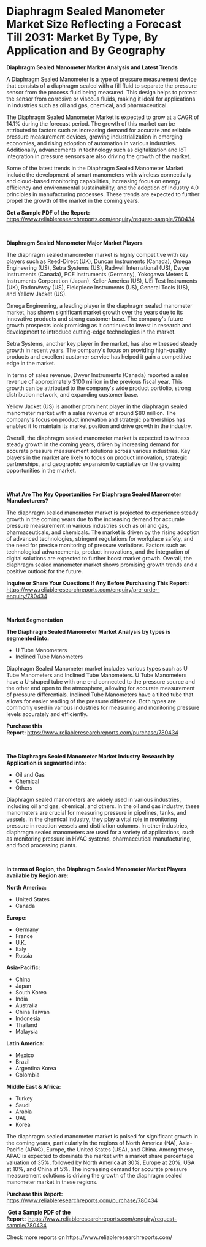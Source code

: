 <p><h1>Diaphragm Sealed Manometer Market Size Reflecting a Forecast Till 2031: Market By Type, By Application and By Geography</h1></p><p><strong>Diaphragm Sealed Manometer Market Analysis and Latest Trends</strong></p>
<p><p>A Diaphragm Sealed Manometer is a type of pressure measurement device that consists of a diaphragm sealed with a fill fluid to separate the pressure sensor from the process fluid being measured. This design helps to protect the sensor from corrosive or viscous fluids, making it ideal for applications in industries such as oil and gas, chemical, and pharmaceutical.</p><p>The Diaphragm Sealed Manometer Market is expected to grow at a CAGR of 14.1% during the forecast period. The growth of this market can be attributed to factors such as increasing demand for accurate and reliable pressure measurement devices, growing industrialization in emerging economies, and rising adoption of automation in various industries. Additionally, advancements in technology such as digitalization and IoT integration in pressure sensors are also driving the growth of the market.</p><p>Some of the latest trends in the Diaphragm Sealed Manometer Market include the development of smart manometers with wireless connectivity and cloud-based monitoring capabilities, increasing focus on energy efficiency and environmental sustainability, and the adoption of Industry 4.0 principles in manufacturing processes. These trends are expected to further propel the growth of the market in the coming years.</p></p>
<p><strong>Get a Sample PDF of the Report:&nbsp;</strong> <a href="https://www.reliableresearchreports.com/enquiry/request-sample/780434">https://www.reliableresearchreports.com/enquiry/request-sample/780434</a></p>
<p>&nbsp;</p>
<p><strong>Diaphragm Sealed Manometer Major Market Players</strong></p>
<p><p>The diaphragm sealed manometer market is highly competitive with key players such as Reed-Direct (UK), Duncan Instruments (Canada), Omega Engineering (US), Setra Systems (US), Radwell International (US), Dwyer Instruments (Canada), PCE Instruments (Germany), Yokogawa Meters & Instruments Corporation (Japan), Keller America (US), UEi Test Instruments (UK), RadonAway (US), Fieldpiece Instruments (US), General Tools (US), and Yellow Jacket (US).</p><p>Omega Engineering, a leading player in the diaphragm sealed manometer market, has shown significant market growth over the years due to its innovative products and strong customer base. The company's future growth prospects look promising as it continues to invest in research and development to introduce cutting-edge technologies in the market.</p><p>Setra Systems, another key player in the market, has also witnessed steady growth in recent years. The company's focus on providing high-quality products and excellent customer service has helped it gain a competitive edge in the market.</p><p>In terms of sales revenue, Dwyer Instruments (Canada) reported a sales revenue of approximately $100 million in the previous fiscal year. This growth can be attributed to the company's wide product portfolio, strong distribution network, and expanding customer base.</p><p>Yellow Jacket (US) is another prominent player in the diaphragm sealed manometer market with a sales revenue of around $80 million. The company's focus on product innovation and strategic partnerships has enabled it to maintain its market position and drive growth in the industry.</p><p>Overall, the diaphragm sealed manometer market is expected to witness steady growth in the coming years, driven by increasing demand for accurate pressure measurement solutions across various industries. Key players in the market are likely to focus on product innovation, strategic partnerships, and geographic expansion to capitalize on the growing opportunities in the market.</p></p>
<p>&nbsp;</p>
<p><strong>What Are The Key Opportunities For Diaphragm Sealed Manometer Manufacturers?</strong></p>
<p><p>The diaphragm sealed manometer market is projected to experience steady growth in the coming years due to the increasing demand for accurate pressure measurement in various industries such as oil and gas, pharmaceuticals, and chemicals. The market is driven by the rising adoption of advanced technologies, stringent regulations for workplace safety, and the need for precise monitoring of pressure variations. Factors such as technological advancements, product innovations, and the integration of digital solutions are expected to further boost market growth. Overall, the diaphragm sealed manometer market shows promising growth trends and a positive outlook for the future.</p></p>
<p><strong>Inquire or Share Your Questions If Any Before Purchasing This Report:</strong> <a href="https://www.reliableresearchreports.com/enquiry/pre-order-enquiry/780434">https://www.reliableresearchreports.com/enquiry/pre-order-enquiry/780434</a></p>
<p>&nbsp;</p>
<p><strong>Market Segmentation</strong></p>
<p><strong>The Diaphragm Sealed Manometer Market Analysis by types is segmented into:</strong></p>
<p><ul><li>U Tube Manometers</li><li>Inclined Tube Manometers</li></ul></p>
<p><p>Diaphragm Sealed Manometer market includes various types such as U Tube Manometers and Inclined Tube Manometers. U Tube Manometers have a U-shaped tube with one end connected to the pressure source and the other end open to the atmosphere, allowing for accurate measurement of pressure differentials. Inclined Tube Manometers have a tilted tube that allows for easier reading of the pressure difference. Both types are commonly used in various industries for measuring and monitoring pressure levels accurately and efficiently.</p></p>
<p><strong>Purchase this Report:&nbsp;</strong><a href="https://www.reliableresearchreports.com/purchase/780434">https://www.reliableresearchreports.com/purchase/780434</a></p>
<p>&nbsp;</p>
<p><strong>The Diaphragm Sealed Manometer Market Industry Research by Application is segmented into:</strong></p>
<p><ul><li>Oil and Gas</li><li>Chemical</li><li>Others</li></ul></p>
<p><p>Diaphragm sealed manometers are widely used in various industries, including oil and gas, chemical, and others. In the oil and gas industry, these manometers are crucial for measuring pressure in pipelines, tanks, and vessels. In the chemical industry, they play a vital role in monitoring pressure in reaction vessels and distillation columns. In other industries, diaphragm sealed manometers are used for a variety of applications, such as monitoring pressure in HVAC systems, pharmaceutical manufacturing, and food processing plants.</p></p>
<p>&nbsp;</p>
<p><strong>In terms of Region, the Diaphragm Sealed Manometer Market Players available by Region are:</strong></p>
<p>
    <p> <strong> North America: </strong>
        <ul>
            <li>United States</li>
            <li>Canada</li>
        </ul>
        </p> 
    <p> <strong> Europe: </strong>
        <ul>
            <li>Germany</li>
            <li>France</li>
            <li>U.K.</li>
            <li>Italy</li>
            <li>Russia</li>
        </ul>
        </p> 
    <p> <strong> Asia-Pacific: </strong>
        <ul>
            <li>China</li>
            <li>Japan</li>
            <li>South Korea</li>
            <li>India</li>
            <li>Australia</li>
            <li>China Taiwan</li>
            <li>Indonesia</li>
            <li>Thailand</li>
            <li>Malaysia</li>
        </ul>
        </p> 
    <p> <strong> Latin America: </strong>
        <ul>
            <li>Mexico</li>
            <li>Brazil</li>
            <li>Argentina Korea</li>
            <li>Colombia</li>
        </ul>
        </p> 
    <p> <strong> Middle East & Africa: </strong>
        <ul>
            <li>Turkey</li>
            <li>Saudi</li>
            <li>Arabia</li>
            <li>UAE</li>
            <li>Korea</li>
        </ul>
    </p>
    </p>
<p><p>The diaphragm sealed manometer market is poised for significant growth in the coming years, particularly in the regions of North America (NA), Asia-Pacific (APAC), Europe, the United States (USA), and China. Among these, APAC is expected to dominate the market with a market share percentage valuation of 35%, followed by North America at 30%, Europe at 20%, USA at 10%, and China at 5%. The increasing demand for accurate pressure measurement solutions is driving the growth of the diaphragm sealed manometer market in these regions.</p></p>
<p><strong>Purchase this Report: </strong><a href="https://www.reliableresearchreports.com/purchase/780434">https://www.reliableresearchreports.com/purchase/780434</a></p>
<p>&nbsp;<strong>Get a Sample PDF of the Report:&nbsp;&nbsp;</strong><a href="https://www.reliableresearchreports.com/enquiry/request-sample/780434">https://www.reliableresearchreports.com/enquiry/request-sample/780434</a></p>
<p><strong></strong></p>
<p>Check more reports on https://www.reliableresearchreports.com/</p>